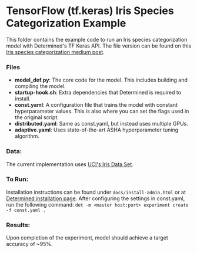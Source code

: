 # TensorFlow (tf.keras) Iris Species Categorization Example

This folder contains the example code to run an Iris species categorization model with Determined's TF Keras API. 
The file version can be found on this [Iris species categorization medium post](https://medium.com/@nickbortolotti/iris-species-categorization-using-tf-keras-tf-data-and-differences-between-eager-mode-on-and-off-9b4693e0b22).

### Files
* **model_def.py**: The core code for the model. This includes building and compiling the model.
* **startup-hook.sh**: Extra dependencies that Determined is required to install.
* **const.yaml**: A configuration file that trains the model with constant hyperparameter values. This is also where you can set the flags used in the original script.
* **distributed.yaml**: Same as const.yaml, but instead uses multiple GPUs.
* **adaptive.yaml**: Uses state-of-the-art ASHA hyperparameter tuning algorithm.

### Data:
The current implementation uses [UCI's Iris Data Set](https://archive.ics.uci.edu/ml/datasets/iris).

### To Run:
Installation instructions can be found under `docs/install-admin.html` or at [Determined installation page](https://docs.determined.ai/latest/index.html). 
After configuring the settings in const.yaml, run the following command: `det -m <master host:port> experiment create -f const.yaml . `

### Results:
Upon completion of the experiment, model should achieve a target accuracy of ~95%.
